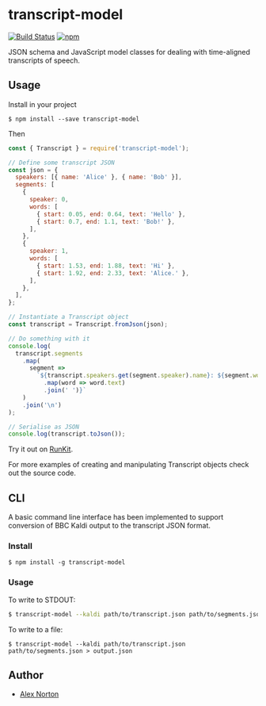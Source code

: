 # transcript-model

[![Build Status](https://travis-ci.org/alexnorton/transcript-model.svg?branch=master)](https://travis-ci.org/alexnorton/transcript-model) [![npm](https://img.shields.io/npm/v/transcript-model.svg)](https://www.npmjs.com/package/transcript-model)

JSON schema and JavaScript model classes for dealing with time-aligned transcripts of speech.

## Usage

Install in your project

```
$ npm install --save transcript-model
```

Then

```js
const { Transcript } = require('transcript-model');

// Define some transcript JSON
const json = {
  speakers: [{ name: 'Alice' }, { name: 'Bob' }],
  segments: [
    {
      speaker: 0,
      words: [
        { start: 0.05, end: 0.64, text: 'Hello' },
        { start: 0.7, end: 1.1, text: 'Bob!' },
      ],
    },
    {
      speaker: 1,
      words: [
        { start: 1.53, end: 1.88, text: 'Hi' },
        { start: 1.92, end: 2.33, text: 'Alice.' },
      ],
    },
  ],
};

// Instantiate a Transcript object
const transcript = Transcript.fromJson(json);

// Do something with it
console.log(
  transcript.segments
    .map(
      segment =>
        `${transcript.speakers.get(segment.speaker).name}: ${segment.words
          .map(word => word.text)
          .join(' ')}`
    )
    .join('\n')
);

// Serialise as JSON
console.log(transcript.toJson());
```

Try it out on [RunKit](https://runkit.com/alexnorton/runkit-npm-transcript-model).

For more examples of creating and manipulating Transcript objects check out the source code.

## CLI

A basic command line interface has been implemented to support conversion of BBC Kaldi output to the transcript JSON format.

### Install

```
$ npm install -g transcript-model
```

### Usage

To write to STDOUT:

```bash
$ transcript-model --kaldi path/to/transcript.json path/to/segments.json
```

To write to a file:

```
$ transcript-model --kaldi path/to/transcript.json path/to/segments.json > output.json
```

## Author

- [Alex Norton](https://github.com/alexnorton/)
